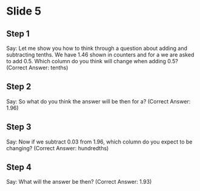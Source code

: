 # Slide 5

## Step 1

Say: Let me show you how to think through a question about adding and subtracting tenths. We have 1.46 shown in counters and for a we are asked to add 0.5. Which column do you think will change when adding 0.5? (Correct Answer: tenths)

## Step 2

Say: So what do you think the answer will be then for a? (Correct Answer: 1.96)

## Step 3

Say: Now if we subtract 0.03 from 1.96, which column do you expect to be changing? (Correct Answer: hundredths)

## Step 4

Say: What will the answer be then? (Correct Answer: 1.93)
